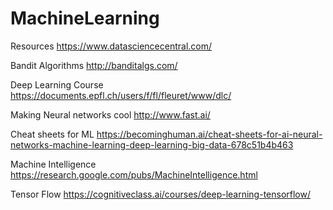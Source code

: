 # MachineLearning

Resources
https://www.datasciencecentral.com/

Bandit Algorithms
http://banditalgs.com/

Deep Learning Course
https://documents.epfl.ch/users/f/fl/fleuret/www/dlc/

Making Neural networks cool
http://www.fast.ai/

Cheat sheets for ML
https://becominghuman.ai/cheat-sheets-for-ai-neural-networks-machine-learning-deep-learning-big-data-678c51b4b463

Machine Intelligence
https://research.google.com/pubs/MachineIntelligence.html

Tensor Flow
https://cognitiveclass.ai/courses/deep-learning-tensorflow/
